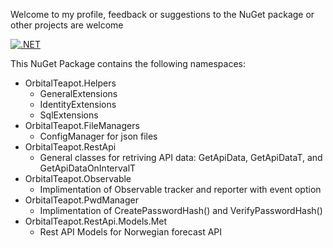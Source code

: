 Welcome to my profile, feedback or suggestions to the NuGet package or other projects are welcome

[![.NET](https://github.com/orbitalteapot/OrbitalTeapot/actions/workflows/dotnet.yml/badge.svg?branch=master)](https://github.com/orbitalteapot/OrbitalTeapot/actions/workflows/dotnet.yml)

This NuGet Package contains the following namespaces:

- OrbitalTeapot.Helpers
	- GeneralExtensions
	- IdentityExtensions
	- SqlExtensions
- OrbitalTeapot.FileManagers
	- ConfigManager for json files
- OrbitalTeapot.RestApi
	- General classes for retriving API data: GetApiData, GetApiDataT, and GetApiDataOnIntervalT
- OrbitalTeapot.Observable
	- Implimentation of Observable tracker and reporter with event option
- OrbitalTeapot.PwdManager
	- Implimentation of CreatePasswordHash() and VerifyPasswordHash()
- OrbitalTeapot.RestApi.Models.Met
	- Rest API Models for Norwegian forecast API
